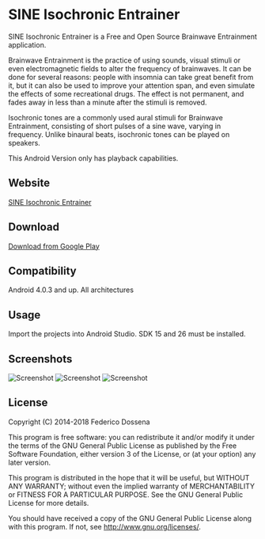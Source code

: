 # SINE Isochronic Entrainer
SINE Isochronic Entrainer is a Free and Open Source Brainwave Entrainment application.

Brainwave Entrainment is the practice of using sounds, visual stimuli or even electromagnetic fields to alter the frequency of brainwaves.
It can be done for several reasons: people with insomnia can take great benefit from it, but it can also be used to improve your attention span, and even simulate the effects of some recreational drugs.
The effect is not permanent, and fades away in less than a minute after the stimuli is removed.

Isochronic tones are a commonly used aural stimuli for Brainwave Entrainment, consisting of short pulses of a sine wave, varying in frequency. Unlike binaural beats, isochronic tones can be played on speakers. 

This Android Version only has playback capabilities.
 
## Website
[SINE Isochronic Entrainer](http://isochronic.io/)

## Download
[Download from Google Play](https://play.google.com/store/apps/details?id=com.dosse.bwentrain.androidPlayer)

## Compatibility
Android 4.0.3 and up. All architectures
 
## Usage
Import the projects into Android Studio. SDK 15 and 26 must be installed.

## Screenshots
![Screenshot](http://fdossena.com/sine/android1.png)
![Screenshot](http://fdossena.com/sine/android2.png)
![Screenshot](http://fdossena.com/sine/android3.png)

## License
Copyright (C) 2014-2018 Federico Dossena

This program is free software: you can redistribute it and/or modify
it under the terms of the GNU General Public License as published by
the Free Software Foundation, either version 3 of the License, or
(at your option) any later version.

This program is distributed in the hope that it will be useful,
but WITHOUT ANY WARRANTY; without even the implied warranty of
MERCHANTABILITY or FITNESS FOR A PARTICULAR PURPOSE.  See the
GNU General Public License for more details.

You should have received a copy of the GNU General Public License
along with this program.  If not, see <http://www.gnu.org/licenses/>.
